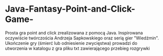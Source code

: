 # Java-Fantasy-Point-and-Click-Game-

Prosta gra point and click zrealizowana z pomocą Java. Inspirowana oczywiście twórczościa Andrzeja Sapkowskiego oraz serią gier "Wiedźmin". Ukończenie gry (śmierć 
lub odniesienie zwycięstwa) prowadzi do utworzenia w katalogu z gra pliku txt zawierającego przebieg rozgrywki
